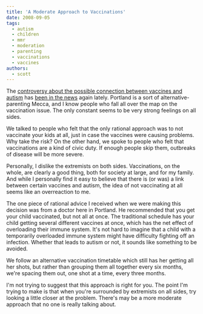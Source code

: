 ```yaml
---
title: 'A Moderate Approach to Vaccinations'
date: 2008-09-05
tags:
  - autism
  - children
  - mmr
  - moderation
  - parenting
  - vaccinations
  - vaccines
authors:
  - scott
---
```


The [controversy about the possible connection between vaccines and autism](http://en.wikipedia.org/wiki/MMR_vaccine_controversy) has [been in the news](http://www.cnn.com/2008/HEALTH/09/03/measles.autism/) again lately. Portland is a sort of alternative-parenting Mecca, and I know people who fall all over the map on the vaccination issue. The only constant seems to be very strong feelings on all sides.

We talked to people who felt that the only rational approach was to not vaccinate your kids at all, just in case the vaccines were causing problems. Why take the risk? On the other hand, we spoke to people who felt that vaccinations are a kind of civic duty. If enough people skip them, outbreaks of disease will be more severe.

Personally, I dislike the extremists on both sides. Vaccinations, on the whole, are clearly a good thing, both for society at large, and for my family. And while I personally find it easy to believe that there is (or was) a link between certain vaccines and autism, the idea of not vaccinating at all seems like an overreaction to me.

The one piece of rational advice I received when we were making this decision was from a doctor here in Portland. He recommended that you get your child vaccinated, but not all at once. The traditional schedule has your child getting several different vaccines at once, which has the net effect of overloading their immune system. It's not hard to imagine that a child with a temporarily overloaded immune system might have difficulty fighting off an infection. Whether that leads to autism or not, it sounds like something to be avoided.

We follow an alternative vaccination timetable which still has her getting all her shots, but rather than grouping them all together every six months, we're spacing them out, one shot at a time, every three months.

I'm not trying to suggest that this approach is right for you. The point I'm trying to make is that when you're surrounded by extremists on all sides, try looking a little closer at the problem. There's may be a more moderate approach that no one is really talking about.
